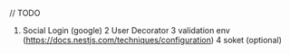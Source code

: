 // TODO

1. Social Login (google)
2 User Decorator
3 validation env (https://docs.nestjs.com/techniques/configuration)
4 soket (optional)



